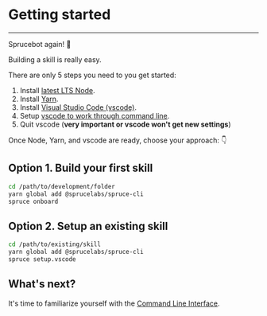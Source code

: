 # Getting started
****
Sprucebot again! 👋

Building a skill is really easy.

There are only 5 steps you need to you get started:

1. Install <a href="https://nodejs.org/en/">latest LTS Node</a>.
2. Install <a href="https://classic.yarnpkg.com/en/docs/install/">Yarn</a>.
3. Install <a href="https://code.visualstudio.com">Visual Studio Code (vscode)</a>.
4. Setup <a href="https://code.visualstudio.com/docs/setup/mac#_launching-from-the-command-line">vscode to work through command line</a>.
5. Quit vscode (**very important or vscode won't get new settings**)

Once Node, Yarn, and vscode are ready, choose your approach: 👇

## Option 1. Build your first skill
```bash
cd /path/to/development/folder
yarn global add @sprucelabs/spruce-cli
spruce onboard
```


## Option 2. Setup an existing skill
```bash
cd /path/to/existing/skill
yarn global add @sprucelabs/spruce-cli
spruce setup.vscode
```

## What's next?

It's time to familiarize yourself with the [Command Line Interface](/cli).
